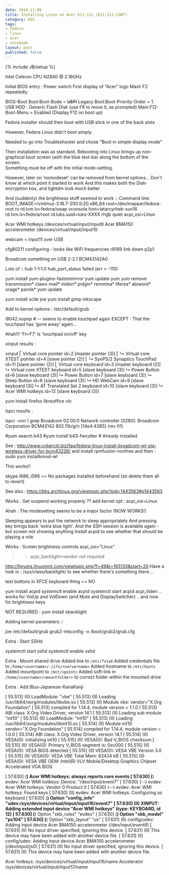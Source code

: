 ```yaml
---
date: 2014-11-09
title: Installing Linux on Acer E11-111 (ES1-111-C3NT)
category: OSS
tags:
- fedora
- linux
- acer
- notebook
layout: post
published: false
---
```

{% include JB/setup %}

Intel Celeron CPU N2840 @ 2.16GHz



Initial BIOS entry : 
  Power switch 
  First display of "Acer" logo
  Mash F2 repeatedly
  
BIOS-Boot
  Boot:Boot-Bode = <S>UEFI</S> Legacy
  Boot:Boot-Priority-Order = 1. USB HDD : Generic Flash Disk (use F6 to move it, as prompted)
  Main:F12-Boot-Menu = Enabled (Display F12 on boot up)
  
Fedora installer should then boot with USB stick in one of the back slots

However, Fedora Linux didn't boot simply.

Needed to go into Troubleshooter and chose "Boot in simple display mode"

Then installation was as standard.
  Rebooting into Linux brings up non-graphical boot screen (with the blue text-bar along the bottom of the screen.  
  Something must be off with the initial mode-setting.

However, later on 'nomodeset' can be removed from kernel options...
  Don't know at which point it started to work
  And this makes both the Disk-encryption box, and lightdm look much better
  
  And (suddenly) the brightness stuff seemed to work :: 
    Command line: BOOT_IMAGE=/vmlinuz-3.16.7-200.fc20.x86_64 root=/dev/mapper/fedora-root ro rd.lvm.lv=fedora/swap vconsole.font=latarcyrheb-sun16 rd.lvm.lv=fedora/root rd.luks.uuid=luks-XXXX rhgb quiet acpi_osi=Linux
     


Acer WMI hotkeys /devices/virtual/input/input9
Acer BMA150 accelerometer /devices/virtual/input/input10

webcam = input11 over USB

cfg80211 configuring - looks like WiFi frequencies
r8169 link down  p2p1

Broadcom something on USB 2-2.1  BCM43142A0



Lots of :: hub 1-1:1.0 hub_port_status failed (err = -110)


yum install yum-plugins-fastestmirror
yum update yum 
yum remove transmission* claws-mail* midori* pidgin* remmina* liferea* abiword* orage* parole*
yum update

yum install scite joe
yum install gimp inkscape

Add to kernel options :
/etc/default/grub 

  i8042.nopnp   # -- seems to enable touchpad again
  EXCEPT : That the touchpad has 'gone away' again...
  
  Ahah!!! 'Fn-F7' is 'touchpad on/off' key
  


  
  
xinput results : 

xinput
⎡ Virtual core pointer                    	id=2	[master pointer  (3)]
⎜   ↳ Virtual core XTEST pointer              	id=4	[slave  pointer  (2)]
⎜   ↳ SynPS/2 Synaptics TouchPad              	id=11	[slave  pointer  (2)]
⎣ Virtual core keyboard                   	id=3	[master keyboard (2)]
    ↳ Virtual core XTEST keyboard             	id=5	[slave  keyboard (3)]
    ↳ Power Button                            	id=6	[slave  keyboard (3)]
    ↳ Power Button                            	id=7	[slave  keyboard (3)]
    ↳ Sleep Button                            	id=8	[slave  keyboard (3)]
    ↳ HD WebCam                               	id=9	[slave  keyboard (3)]
    ↳ AT Translated Set 2 keyboard            	id=10	[slave  keyboard (3)]
    ↳ Acer WMI hotkeys                        	id=12	[slave  keyboard (3)]




yum install firefox libreoffice vlc





lspci results : 

lspci -vnn | grep Broadcom
02:00.0 Network controller [0280]: Broadcom Corporation BCM43142 802.11b/g/n [14e4:4365] (rev 01)


#yum search b43
#yum install b43-fwcutter  # Already installed

See : http://www.cyberciti.biz/faq/fedora-linux-install-broadcom-wl-sta-wireless-driver-for-bcm43228/
and install rpmfusion-nonfree
and then : sudo yum installkmod-wl

This works!!


skype
i686, i586 == No packages installed beforehand (so delete them all to revert)



See also : 
https://bbs.archlinux.org/viewtopic.php?pid=1443563#p1443563


Works : Get suspend working properly
  ?? add kernel opt : acpi_osi=Linux
  
  Ahah : The modesetting seems to be a major factor (NOW WORKS!)
  

Sleeping appears to put the network to sleep appropriately
And pressing key brings back 'extra blue light'.
And the SSH session is available again - but screen not showing anything
Install acpid to see whether that should be playing a role

   
  
Works : Screen brightness controls
  acpi_osi="Linux"
  >> acpi_backlight=vendor not required
  
  http://forums.linuxmint.com/viewtopic.php?f=49&t=165133&start=20
  Have a look in :  /sys/class/backlight/  to see whether there's something there...

  test buttons in XFCE keyboard thing == NO
  
  yum install acpid
  systemctl enable acpid
  systemctl start acpid
  acpi_listen 
    .. works for VolUp and VolDown (and Mute and DisplaySwitcher)
    .. and now for brightness keys

  NOT REQUIRED : yum install xbacklight
  

Adding kernel parameters ::

joe /etc/default/grub 
grub2-mkconfig -o /boot/grub2/grub.cfg




Extra : Start SSHd

systemctl start sshd
systemctl enable sshd


Extra : Mount shared drive
  Added line to ```/etc/fstab```
  Added credentials file to ```/home/<username>/.cifs/<servername>```
  Added hostname to ```/etc/hosts```
  Added mountpoint to ```/mnt/<point>```
  Added soft-link in ```/home/<username>/<mountfolder>``` to correct folder within the mounted drive


Extra : Add IBus-Japanese-KanaKanji




[    55.513] (II) LoadModule: "vbe"
[    55.513] (II) Loading /usr/lib64/xorg/modules/libvbe.so
[    55.513] (II) Module vbe: vendor="X.Org Foundation"
[    55.513] 	compiled for 1.14.4, module version = 1.1.0
[    55.513] 	ABI class: X.Org Video Driver, version 14.1
[    55.513] (II) Loading sub module "int10"
[    55.513] (II) LoadModule: "int10"
[    55.513] (II) Loading /usr/lib64/xorg/modules/libint10.so
[    55.514] (II) Module int10: vendor="X.Org Foundation"
[    55.514] 	compiled for 1.14.4, module version = 1.0.0
[    55.514] 	ABI class: X.Org Video Driver, version 14.1
[    55.514] (II) VESA(0): initializing int10
[    55.515] (II) VESA(0): Bad V_BIOS checksum
[    55.515] (II) VESA(0): Primary V_BIOS segment is: 0xc000
[    55.515] (II) VESA(0): VESA BIOS detected
[    55.515] (II) VESA(0): VESA VBE Version 3.0
[    55.515] (II) VESA(0): VESA VBE Total Mem: 63424 kB
[    55.515] (II) VESA(0): VESA VBE OEM: Intel(R) VLV Mobile/Desktop Graphics Chipset Accelerated VGA BIOS

[    57.630] (**) Acer WMI hotkeys: always reports core events
[    57.630] (**) evdev: Acer WMI hotkeys: Device: "/dev/input/event7"
[    57.630] (--) evdev: Acer WMI hotkeys: Vendor 0 Product 0
[    57.630] (--) evdev: Acer WMI hotkeys: Found keys
[    57.630] (II) evdev: Acer WMI hotkeys: Configuring as keyboard
[    57.630] (**) Option "config_info" "udev:/sys/devices/virtual/input/input16/event7"
[    57.630] (II) XINPUT: Adding extended input device "Acer WMI hotkeys" (type: KEYBOARD, id 12)
[    57.630] (**) Option "xkb_rules" "evdev"
[    57.630] (**) Option "xkb_model" "pc104"
[    57.630] (**) Option "xkb_layout" "us"
[    57.631] (II) config/udev: Adding input device Acer BMA150 accelerometer (/dev/input/event8)
[    57.631] (II) No input driver specified, ignoring this device.
[    57.631] (II) This device may have been added with another device file.
[    57.631] (II) config/udev: Adding input device Acer BMA150 accelerometer (/dev/input/js0)
[    57.631] (II) No input driver specified, ignoring this device.
[    57.631] (II) This device may have been added with another device file.


Acer hotkeys:
/sys/devices/virtual/input/input16/name 
Accelerator
/sys/devices/virtual/input/input17/name 

